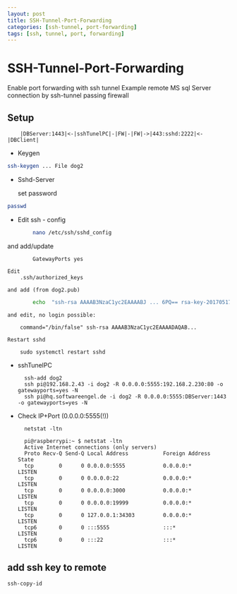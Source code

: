 ```yaml
---
layout: post
title: SSH-Tunnel-Port-Forwarding
categories: [ssh-tunnel, port-forwarding]
tags: [ssh, tunnel, port, forwarding]
--- 
```


# SSH-Tunnel-Port-Forwarding

Enable port forwarding with ssh tunnel
Example remote MS sql Server connection by ssh-tunnel passing firewall

## Setup
```
    |DBServer:1443|<-|sshTunelPC|-|FW|-|FW|->|443:sshd:2222|<-|DBClient|
```
- Keygen

``` bash
ssh-keygen ... File dog2
```

- Sshd-Server

    set password

``` bash
passwd
```

- Edit ssh - config
```bash
        nano /etc/ssh/sshd_config
```
and add/update
```
        GatewayPorts yes
```
    Edit
        .ssh/authorized_keys

    and add (from dog2.pub)

``` bash
        echo  "ssh-rsa AAAAB3NzaC1yc2EAAAABJ ... 6PQ== rsa-key-20170517" > authorized_keys
```

    and edit, no login possible:

        command="/bin/false" ssh-rsa AAAAB3NzaC1yc2EAAAADAQAB...

    Restart sshd

        sudo systemctl restart sshd

- sshTunelPC

        ssh-add dog2
        ssh pi@192.168.2.43 -i dog2 -R 0.0.0.0:5555:192.168.2.230:80 -o gatewayports=yes -N
        ssh pi@hq.softwareengel.de -i dog2 -R 0.0.0.0:5555:DBServer:1443 -o gatewayports=yes -N

- Check IP+Port (0.0.0.0:5555(!))

        netstat -ltn

        pi@raspberrypi:~ $ netstat -ltn
        Active Internet connections (only servers)
        Proto Recv-Q Send-Q Local Address           Foreign Address         State      
        tcp        0      0 0.0.0.0:5555            0.0.0.0:*               LISTEN     
        tcp        0      0 0.0.0.0:22              0.0.0.0:*               LISTEN     
        tcp        0      0 0.0.0.0:3000            0.0.0.0:*               LISTEN     
        tcp        0      0 0.0.0.0:19999           0.0.0.0:*               LISTEN     
        tcp        0      0 127.0.0.1:34303         0.0.0.0:*               LISTEN     
        tcp6       0      0 :::5555                 :::*                    LISTEN     
        tcp6       0      0 :::22                   :::*                    LISTEN     

## add ssh key to remote

    ssh-copy-id
